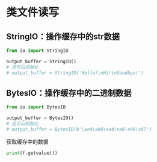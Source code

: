 # 类文件读写

## StringIO：操作缓存中的str数据

```python
from io import StringIO

output_buffer = StringIO()
# 还可以初始化
# output_buffer = StringIO('Hello!\nHi!\nGoodbye!')
```

## BytesIO：操作缓存中的二进制数据

```python
from io import BytesIO

output_buffer = BytesIO()
# 还可以初始化
# output_buffer = BytesIO(b'\xe4\xb8\xad\xe6\x96\x87')
```

获取缓存中的数据

```python
print(f.getvalue())
```